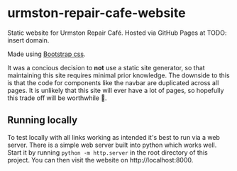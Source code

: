 urmston-repair-cafe-website
===========================

Static website for Urmston Repair Café. Hosted via GitHub Pages at TODO: insert domain.

Made using [Bootstrap css](https://getbootstrap.com/).

It was a concious decision to **not** use a static site generator, so that maintaining this site requires minimal prior knowledge. The downside to this is that the code for components like the navbar are duplicated across all pages. It is unlikely that this site will ever have a lot of pages, so hopefully this trade off will be worthwhile 🤞.

## Running locally

To test locally with all links working as intended it's best to run via a web server. There is a simple web server built into python which works well. Start it by running `python -m http.server` in the root directory of this project. You can then visit the website on http://localhost:8000.
